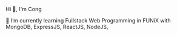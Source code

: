 Hi 👋, I'm Cong

🌱 I’m currently learning Fullstack Web Programming in FUNiX with MongoDB, ExpressJS, ReactJS, NodeJS, 



